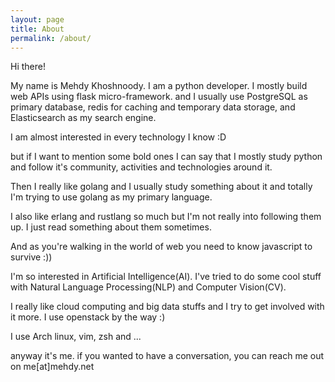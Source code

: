 ```yaml
---
layout: page
title: About
permalink: /about/
---
```


Hi there!

My name is Mehdy Khoshnoody. I am a python developer. 
I mostly build web APIs using flask micro-framework.
and I usually use PostgreSQL as primary database, 
redis for caching and temporary data storage, and Elasticsearch as my search engine.

I am almost interested in every technology I know :D

but if I want to mention some bold ones I can say that I mostly study python and follow it's community, activities and technologies around it.

Then I really like golang and I usually study something about it and totally I'm trying to use golang as my primary language.

I also like erlang and rustlang so much but I'm not really into following them up. I just read something about them sometimes.

And as you're walking in the world of web you need to know javascript to survive :))

I'm so interested in Artificial Intelligence(AI). I've tried to do some cool stuff with Natural Language Processing(NLP) and Computer Vision(CV).

I really like cloud computing and big data stuffs and I try to get involved with it more. I use openstack by the way :)

I use Arch linux, vim, zsh and ...

anyway it's me. if you wanted to have a conversation, you can reach me out on me[at]mehdy.net